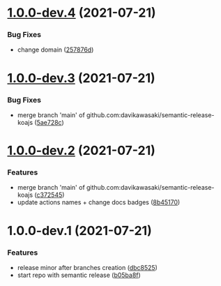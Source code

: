 # [1.0.0-dev.4](https://github.com/davikawasaki/semantic-release-koajs/compare/v1.0.0-dev.3...v1.0.0-dev.4) (2021-07-21)


### Bug Fixes

* change domain ([257876d](https://github.com/davikawasaki/semantic-release-koajs/commit/257876da1e2687bc247ba4cb9f0f6dbfd6a7c15c))

# [1.0.0-dev.3](https://github.com/davikawasaki/semantic-release-koajs/compare/v1.0.0-dev.2...v1.0.0-dev.3) (2021-07-21)


### Bug Fixes

* merge branch 'main' of github.com:davikawasaki/semantic-release-koajs ([5ae728c](https://github.com/davikawasaki/semantic-release-koajs/commit/5ae728c2f25436c6957290035a1f588b666c2291))

# [1.0.0-dev.2](https://github.com/davikawasaki/semantic-release-koajs/compare/v1.0.0-dev.1...v1.0.0-dev.2) (2021-07-21)


### Features

* merge branch 'main' of github.com:davikawasaki/semantic-release-koajs ([c372545](https://github.com/davikawasaki/semantic-release-koajs/commit/c372545227e948d48f8bba24c5c3e8d03b909d91))
* update actions names + change docs badges ([8b45170](https://github.com/davikawasaki/semantic-release-koajs/commit/8b451707ecb05a9758b887a4befe48ae85cec00b))

# 1.0.0-dev.1 (2021-07-21)


### Features

* release minor after branches creation ([dbc8525](https://github.com/davikawasaki/semantic-release-koajs/commit/dbc85255cb5e7505e75d25dfdc2cf66eb83b20bd))
* start repo with semantic release ([b05ba8f](https://github.com/davikawasaki/semantic-release-koajs/commit/b05ba8fe449120cf51ef7500c280cbef8fb2111b))
